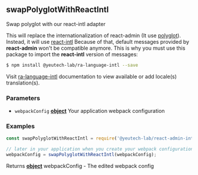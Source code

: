 <!-- Generated by documentation.js. Update this documentation by updating the source code. -->

## swapPolyglotWithReactIntl

Swap polyglot with our react-intl adapter

This will replace the internationalization of react-admin (It use [polyglot][1]).
Instead, it will use [react-intl][2]
Because of that, default messages provided by **react-admin** won't be compatible anymore.
This is why you must use this package to import the **react-intl** version of messages:

```bash
$ npm install @yeutech-lab/ra-language-intl --save
```

Visit [ra-language-intl][3] documentation to view available or add locale(s) translation(s).

### Parameters

-   `webpackConfig` **[object][4]** Your application webpack configuration

### Examples

```javascript
const swapPolyglotWithReactIntl = require('@yeutech-lab/react-admin-intl/lib/swapPolyglotWithReactIntl');

// later in your application when you create your webpack configuration
webpackConfig = swapPolyglotWithReactIntl(webpackConfig);
```

Returns **[object][4]** webpackConfig - The edited webpack config

[1]: http://airbnb.io/polyglot.js/

[2]: https://github.com/yahoo/react-intl

[3]: https://github.com/yeutech-lab/ra-language-intl

[4]: https://developer.mozilla.org/docs/Web/JavaScript/Reference/Global_Objects/Object

